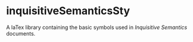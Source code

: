 # inquisitiveSemanticsSty
A laTex library containing the basic symbols used in *Inquisitive Semantics* documents.
